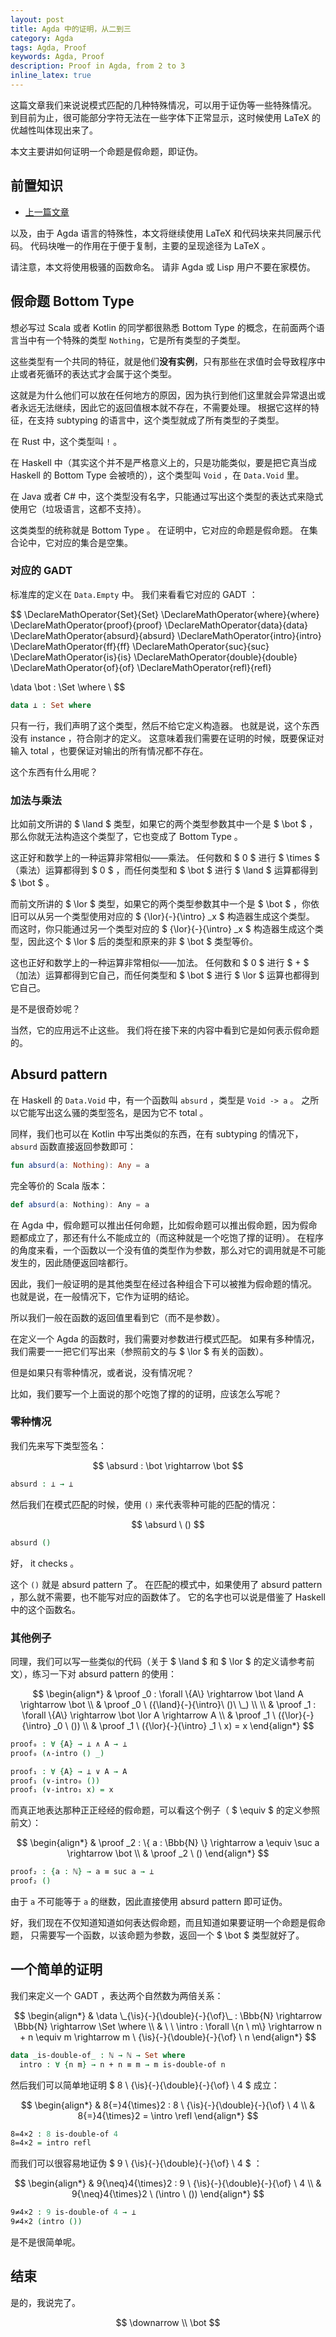 ```yaml
---
layout: post
title: Agda 中的证明，从二到三
category: Agda
tags: Agda, Proof
keywords: Agda, Proof
description: Proof in Agda, from 2 to 3
inline_latex: true
---
```


这篇文章我们来说说模式匹配的几种特殊情况，可以用于证伪等一些特殊情况。
到目前为止，很可能部分字符无法在一些字体下正常显示，这时候使用 LaTeX 的优越性叫体现出来了。

本文主要讲如何证明一个命题是假命题，即证伪。

## 前置知识

+ [上一篇文章](../../../../2017/11/06/ProofInAgda3/)

以及，由于 Agda 语言的特殊性，本文将继续使用 LaTeX 和代码块来共同展示代码。
代码块唯一的作用在于便于复制，主要的呈现途径为 LaTeX 。

请注意，本文将使用极骚的函数命名。
请非 Agda 或 Lisp 用户不要在家模仿。

## 假命题 Bottom Type

想必写过 Scala 或者 Kotlin 的同学都很熟悉 Bottom Type 的概念，在前面两个语言当中有一个特殊的类型 `Nothing`，它是所有类型的子类型。

这些类型有一个共同的特征，就是他们**没有实例**，只有那些在求值时会导致程序中止或者死循环的表达式才会属于这个类型。

这就是为什么他们可以放在任何地方的原因，因为执行到他们这里就会异常退出或者永远无法继续，因此它的返回值根本就不存在，不需要处理。
根据它这样的特征，在支持 subtyping 的语言中，这个类型就成了所有类型的子类型。

在 Rust 中，这个类型叫 `!` 。

在 Haskell 中（其实这个并不是严格意义上的，只是功能类似，要是把它真当成 Haskell 的 Bottom Type 会被喷的），这个类型叫 `Void` ，在 `Data.Void` 里。

在 Java 或者 C\# 中，这个类型没有名字，只能通过写出这个类型的表达式来隐式使用它（垃圾语言，这都不支持）。

这类类型的统称就是 Bottom Type 。
在证明中，它对应的命题是假命题。
在集合论中，它对应的集合是空集。

### 对应的 GADT

标准库的定义在 `Data.Empty` 中。
我们来看看它对应的 GADT ：

$$
\DeclareMathOperator{Set}{Set}
\DeclareMathOperator{where}{where}
\DeclareMathOperator{proof}{proof}
\DeclareMathOperator{data}{data}
\DeclareMathOperator{absurd}{absurd}
\DeclareMathOperator{intro}{intro}
\DeclareMathOperator{ff}{ff}
\DeclareMathOperator{suc}{suc}
\DeclareMathOperator{is}{is}
\DeclareMathOperator{double}{double}
\DeclareMathOperator{of}{of}
\DeclareMathOperator{refl}{refl}

\data \bot : \Set \where \\
$$

```agda
data ⊥ : Set where
```

只有一行，我们声明了这个类型，然后不给它定义构造器。
也就是说，这个东西没有 instance ，符合刚才的定义。
这意味着我们需要在证明的时候，既要保证对输入 total ，也要保证对输出的所有情况都不存在。

这个东西有什么用呢？

### 加法与乘法

比如前文所讲的 $ \land $ 类型，如果它的两个类型参数其中一个是 $ \bot $ ，那么你就无法构造这个类型了，它也变成了 Bottom Type 。

这正好和数学上的一种运算非常相似——乘法。
任何数和 $ 0 $ 进行 $ \times $ （乘法）运算都得到 $ 0 $ ，而任何类型和 $ \bot $ 进行 $ \land $ 运算都得到 $ \bot $ 。

而前文所讲的 $ \lor $ 类型，如果它的两个类型参数其中一个是 $ \bot $ ，你依旧可以从另一个类型使用对应的 $ {\lor}{-}{\intro} _x $ 构造器生成这个类型。
而这时，你只能通过另一个类型对应的 $ {\lor}{-}{\intro} _x $ 构造器生成这个类型，因此这个 $ \lor $ 后的类型和原来的非 $ \bot $ 类型等价。

这也正好和数学上的一种运算非常相似——加法。
任何数和 $ 0 $ 进行 $ \+ $ （加法）运算都得到它自己，而任何类型和 $ \bot $ 进行 $ \lor $ 运算也都得到它自己。

是不是很奇妙呢？

当然，它的应用远不止这些。
我们将在接下来的内容中看到它是如何表示假命题的。

## Absurd pattern

在 Haskell 的 `Data.Void` 中，有一个函数叫 `absurd` ，类型是 `Void -> a` 。
之所以它能写出这么骚的类型签名，是因为它不 total 。

同样，我们也可以在 Kotlin 中写出类似的东西，在有 subtyping 的情况下， `absurd` 函数直接返回参数即可：

```kotlin
fun absurd(a: Nothing): Any = a
```

完全等价的 Scala 版本：

```scala
def absurd(a: Nothing): Any = a
```

在 Agda 中，假命题可以推出任何命题，比如假命题可以推出假命题，因为假命题都成立了，那还有什么不能成立的（而这种就是一个吃饱了撑的证明）。
在程序的角度来看，一个函数以一个没有值的类型作为参数，那么对它的调用就是不可能发生的，因此随便返回啥都行。

因此，我们一般证明的是其他类型在经过各种组合下可以被推为假命题的情况。
也就是说，在一般情况下，它作为证明的结论。

所以我们一般在函数的返回值里看到它（而不是参数）。

在定义一个 Agda 的函数时，我们需要对参数进行模式匹配。
如果有多种情况，我们需要一一把它们写出来（参照前文的与 $ \lor $ 有关的函数）。

但是如果只有零种情况，或者说，没有情况呢？

比如，我们要写一个上面说的那个吃饱了撑的的证明，应该怎么写呢？

### 零种情况

我们先来写下类型签名：

$$
\absurd : \bot \rightarrow \bot
$$

```agda
absurd : ⊥ → ⊥
```

然后我们在模式匹配的时候，使用 `()` 来代表零种可能的匹配的情况：

$$
\absurd \ ()
$$

```agda
absurd ()
```

好， it checks 。

这个 `()` 就是 absurd pattern 了。
在匹配的模式中，如果使用了 absurd pattern ，那么就不需要，也不能写对应的函数体了。
它的名字也可以说是借鉴了 Haskell 中的这个函数名。

### 其他例子

同理，我们可以写一些类似的代码（关于 $ \land $ 和 $ \lor $ 的定义请参考前文），练习一下对 absurd pattern 的使用：

$$
\begin{align*}
& \proof _0 : \forall \{A\} \rightarrow \bot \land A \rightarrow \bot \\
& \proof _0 \ ({\land}{-}{\intro}\ ()\ \_) \\
\\
& \proof _1 : \forall \{A\} \rightarrow \bot \lor A \rightarrow A \\
& \proof _1 \ ({\lor}{-}{\intro} _0 \  ()) \\
& \proof _1 \ ({\lor}{-}{\intro} _1 \  x) = x
\end{align*}
$$

```agda
proof₀ : ∀ {A} → ⊥ ∧ A → ⊥
proof₀ (∧-intro () _)

proof₁ : ∀ {A} → ⊥ ∨ A → A
proof₁ (∨-intro₀ ())
proof₁ (∨-intro₁ x) = x
```

而真正地表达那种正正经经的假命题，可以看这个例子（ $ \equiv $ 的定义参照前文）：

$$
\begin{align*}
& \proof _2 : \{ a : \Bbb{N} \} \rightarrow a \equiv \suc a \rightarrow \bot \\
& \proof _2 \ ()
\end{align*}
$$

```agda
proof₂ : {a : ℕ} → a ≡ suc a → ⊥
proof₂ ()
```

由于 `a` 不可能等于 `a` 的继数，因此直接使用 absurd pattern 即可证伪。

好，我们现在不仅知道知道如何表达假命题，而且知道如果要证明一个命题是假命题，
只需要写一个函数，以该命题为参数，返回一个 $ \bot $ 类型就好了。

## 一个简单的证明

我们来定义一个 GADT ，表达两个自然数为两倍关系：

$$
\begin{align*}
& \data \_{\is}{-}{\double}{-}{\of}\_ : \Bbb{N} \rightarrow \Bbb{N}
  \rightarrow \Set \where \\
& \ \ \intro : \forall \{n \ m\} \rightarrow n + n \equiv m
  \rightarrow m \ {\is}{-}{\double}{-}{\of} \ n
\end{align*}
$$

```agda
data _is-double-of_ : ℕ → ℕ → Set where
  intro : ∀ {n m} → n + n ≡ m → m is-double-of n
```

然后我们可以简单地证明 $ 8 \ {\is}{-}{\double}{-}{\of} \ 4 $ 成立：

$$
\begin{align*}
& 8{=}4{\times}2 : 8 \ {\is}{-}{\double}{-}{\of} \ 4 \\
& 8{=}4{\times}2 = \intro \refl
\end{align*}
$$

```agda
8=4×2 : 8 is-double-of 4
8=4×2 = intro refl
```

而我们可以很容易地证伪 $ 9 \ {\is}{-}{\double}{-}{\of} \ 4 $ ：

$$
\begin{align*}
& 9{\neq}4{\times}2 : 9 \ {\is}{-}{\double}{-}{\of} \ 4 \\
& 9{\neq}4{\times}2 \ (\intro \ ())
\end{align*}
$$

```agda
9≠4×2 : 9 is-double-of 4 → ⊥
9≠4×2 (intro ())
```

是不是很简单呢。

## 结束

是的，我说完了。

$$
\downarrow \\
\bot
$$
